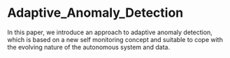 # Adaptive_Anomaly_Detection
In this paper, we introduce an approach to adaptive anomaly detection, which is based on a new self monitoring concept and suitable to cope with the evolving nature of the autonomous system and data. 
